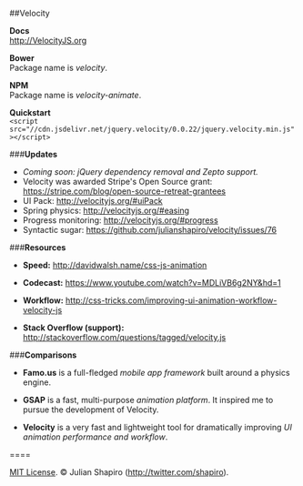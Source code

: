 ##Velocity

**Docs**  
http://VelocityJS.org

**Bower**  
Package name is *velocity*.

**NPM**  
Package name is *velocity-animate*.

**Quickstart**  
`<script src="//cdn.jsdelivr.net/jquery.velocity/0.0.22/jquery.velocity.min.js"></script>`

###**Updates**

- *Coming soon: jQuery dependency removal and Zepto support.*
- Velocity was awarded Stripe's Open Source grant: https://stripe.com/blog/open-source-retreat-grantees
- UI Pack: http://velocityjs.org/#uiPack
- Spring physics: http://velocityjs.org/#easing
- Progress monitoring: http://velocityjs.org/#progress
- Syntactic sugar: https://github.com/julianshapiro/velocity/issues/76

###**Resources**

- **Speed:** http://davidwalsh.name/css-js-animation

- **Codecast:** https://www.youtube.com/watch?v=MDLiVB6g2NY&hd=1

- **Workflow:** http://css-tricks.com/improving-ui-animation-workflow-velocity-js

- **Stack Overflow (support):** http://stackoverflow.com/questions/tagged/velocity.js

###**Comparisons**

- **Famo.us** is a full-fledged *mobile app framework* built around a physics engine.

- **GSAP** is a fast, multi-purpose *animation platform*. It inspired me to pursue the development of Velocity.

- **Velocity** is a very fast and lightweight tool for dramatically improving *UI animation performance and workflow*.

====

[MIT License](LICENSE). © Julian Shapiro (http://twitter.com/shapiro).
